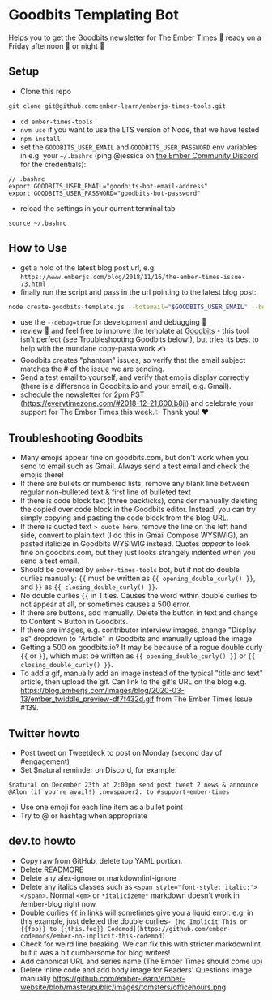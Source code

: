 # Goodbits Templating Bot

Helps you to get the Goodbits newsletter for [The Ember Times 🐹](https://twitter.com/embertimes) ready on a Friday afternoon 🌇 or night 🌙

## Setup

- Clone this repo
```
git clone git@github.com:ember-learn/emberjs-times-tools.git
``` 
- `cd ember-times-tools`
- `nvm use` if you want to use the LTS version of Node, that we have tested 
- `npm install`
- set the `GOODBITS_USER_EMAIL` and `GOODBITS_USER_PASSWORD` env variables in e.g. your `~/.bashrc` (ping @jessica on [the Ember Community Discord](https://discordapp.com/invite/zT3asNS) for the credentials):
```
// .bashrc
export GOODBITS_USER_EMAIL="goodbits-bot-email-address"
export GOODBITS_USER_PASSWORD="goodbits-bot-password"
```
- reload the settings in your current terminal tab
```
source ~/.bashrc
```

## How to Use

- get a hold of the latest blog post url, e.g. `https://www.emberjs.com/blog/2018/11/16/the-ember-times-issue-73.html`
- finally run the script and pass in the url pointing to the latest blog post:

```bash
node create-goodbits-template.js --botemail="$GOODBITS_USER_EMAIL" --botpassword="$GOODBITS_USER_PASSWORD" --botblogurl="https://www.emberjs.com/blog/2018/11/16/the-ember-times-issue-73.html"
```

- use the `--debug=true` for development and debugging 💛
- review 👀 and feel free to improve the template at [Goodbits](https://goodbits.io/c/7430/emails) - this tool isn't perfect (see Troubleshooting Goodbits below!), but tries its best to help with the mundane copy-pasta work ✍️
- Goodbits creates "phantom" issues, so verify that the email subject matches the # of the issue we are sending.
- Send a test email to yourself, and verify that emojis display correctly (there is a difference in Goodbits.io and your email, e.g. Gmail).
- schedule the newsletter for 2pm PST (https://everytimezone.com/#2018-12-21,600,b8jj) and celebrate your support for The Ember Times this week.✨ Thank you! ❤️

## Troubleshooting Goodbits

- Many emojis appear fine on goodbits.com, but don't work when you send to email such as Gmail. Always send a test email and check the emojis there!
- If there are bullets or numbered lists, remove any blank line between regular non-bulleted text & first line of bulleted text
- If there is code block text (three backticks), consider manually deleting the copied over code block in the Goodbits editor. Instead, you can try simply copying and pasting the code block from the blog URL.
- If there is quoted text `> quote here`, remove the line on the left hand side, convert to plain text (I do this in Gmail Compose WYSIWIG), an pasted italicize in Goodbits WYSIWIG instead. Quotes *appear* to look fine on goodbits.com, but they just looks strangely indented when you send a test email.
- Should be covered by `ember-times-tools` bot, but if not do double curlies manually: `{{` must be written as `{{ opening_double_curly() }}`, and `}}` as `{{ closing_double_curly() }}`.
- No double curlies `{{` in Titles. Causes the word within double curlies to not appear at all, or sometimes causes a 500 error.
- If there are buttons, add manually. Delete the button in text and change to Content > Button in Goodbits.
- If there are images, e.g. contributor interview images, change "Display as" dropdown to "Article" in Goodbits and manually upload the image 
- Getting a 500 on goodbits.io? It may be because of a rogue double curly `{{` or `}}`, which must be written as `{{ opening_double_curly() }}` or `{{ closing_double_curly() }}`.
- To add a gif, manually add an image instead of the typical "title and text" article, then upload the gif. Can link to the gif's URL on the blog e.g. https://blog.emberjs.com/images/blog/2020-03-13/ember_twiddle_preview-df7f432d.gif from The Ember Times Issue #139.

## Twitter howto

* Post tweet on Tweetdeck to post on Monday (second day of #engagement)
* Set $natural reminder on Discord, for example: 

```$natural on December 23th at 2:00pm send post tweet 2 news & announce @Alon (if you're avail!) :newspaper2: to #support-ember-times```
* Use one emoji for each line item as a bullet point
* Try to @ or hashtag when appropriate

## dev.to howto

* Copy raw from GitHub, delete top YAML portion. 
* Delete READMORE
* Delete any alex-ignore or markdownlint-ignore
* Delete any italics classes such as `<span style="font-style: italic;"></span>`. Normal `<em>` or `*italicizeme*` markdown doesn't work in /ember-blog right now.
* Double curlies `{{` in links will sometimes give you a liquid error. e.g. in this example, just deleted the double curlies```- [No Implicit This or {{foo}} to {{this.foo}} Codemod](https://github.com/ember-codemods/ember-no-implicit-this-codemod)```
* Check for weird line breaking. We can fix this with stricter markdownlint but it was a bit cumbersome for blog writers!
* Add canonical URL and series name (The Ember Times should come up)
* Delete inline code and add body image for Readers' Questions image manually https://github.com/ember-learn/ember-website/blob/master/public/images/tomsters/officehours.png

